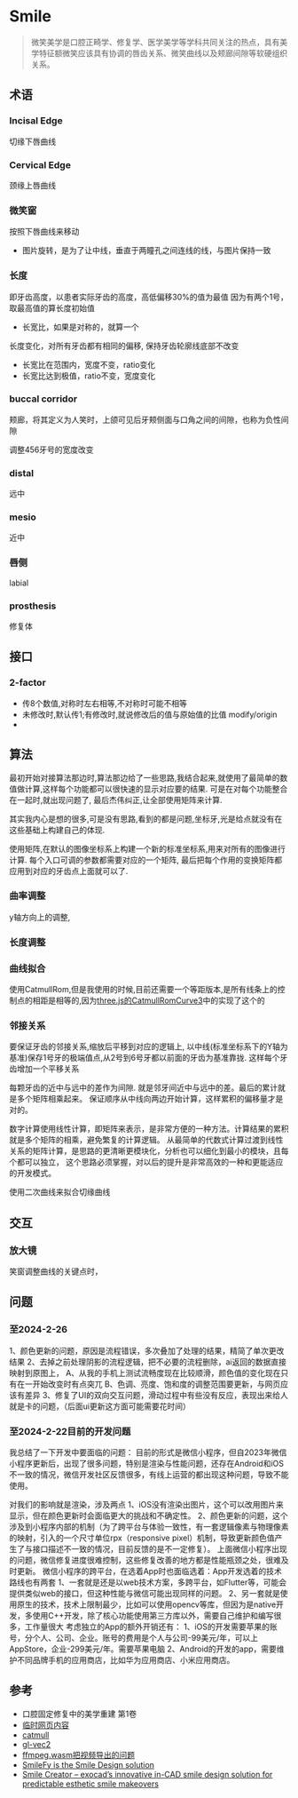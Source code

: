 # Smile
> 微笑美学是口腔正畸学、修复学、医学美学等学科共同关注的热点，具有美学特征额微笑应该具有协调的唇齿关系、微笑曲线以及颊廊间隙等软硬组织关系。

## 术语

### Incisal Edge
切缘下唇曲线

### Cervical Edge
颈缘上唇曲线

### 微笑窗
按照下唇曲线来移动

- 图片旋转，是为了让中线，垂直于两瞳孔之间连线的线，与图片保持一致

### 长度
即牙齿高度，以患者实际牙齿的高度，高低偏移30%的值为最值
因为有两个1号，取最高值的算长度初始值

- 长宽比，如果是对称的，就算一个

长度变化，对所有牙齿都有相同的偏移, 保持牙齿轮廓线底部不改变
- 长宽比在范围内，宽度不变，ratio变化
- 长宽比达到极值，ratio不变，宽度变化

### buccal corridor

颊廊，将其定义为人笑时，上颌可见后牙颊侧面与口角之间的间隙，也称为负性间隙

调整456牙号的宽度改变

### distal
远中

### mesio
近中

### 唇侧
labial

### prosthesis
修复体


## 接口

### 2-factor

- 传8个数值,对称时左右相等,不对称时可能不相等
- 未修改时,默认传1;有修改时,就说修改后的值与原始值的比值 modify/origin
- 

## 算法
最初开始对接算法那边时,算法那边给了一些思路,我结合起来,就使用了最简单的数值做计算,这样每个功能都可以很快速的显示对应要的结果.
可是在对每个功能整合在一起时,就出现问题了, 最后杰伟纠正,让全部使用矩阵来计算.

其实我内心是想的很多,可是没有思路,看到的都是问题,坐标牙,光是给点就没有在这些基础上构建自己的体现.

使用矩阵,在默认的图像坐标系上构建一个新的标准坐标系,用来对所有的图像进行计算.
每个入口可调的参数都需要对应的一个矩阵, 最后把每个作用的变换矩阵都应用到对应的牙齿点上面就可以了.

### 曲率调整
y轴方向上的调整,

### 长度调整

### 曲线拟合

使用CatmullRom,但是我使用的时候,目前还需要一个等距版本,是所有线条上的控制点的相距是相等的,因为[three.js的CatmullRomCurve3](https://threejs.org/docs/#api/en/extras/curves/CatmullRomCurve3)中的实现了这个的

### 邻接关系
要保证牙齿的邻接关系,缩放后平移到对应的逻辑上, 以中线(标准坐标系下的Y轴为基准)保存1号牙的极端值点,从2号到6号牙都以前面的牙齿为基准靠拢.
这样每个牙齿增加一个平移关系

每颗牙齿的近中与远中的差作为间隙. 就是邻牙间近中与远中的差。最后的累计就是多个矩阵相乘起来。
保证顺序从中线向两边开始计算，这样累积的偏移量才是对的。

数字计算使用线性计算，即矩阵来表示，是非常方便的一种方法。计算结果的累积就是多个矩阵的相乘，避免繁复的计算逻辑。
从最简单的代数式计算过渡到线性关系的矩阵计算，是思路的更清晰更模块化，分析也可以细化到最小的模块，且每个都可以独立，
这个思路必须掌握，对以后的提升是非常高效的一种和更能适应的开发模式。

使用二次曲线来拟合切缘曲线

## 交互

### 放大镜
笑窗调整曲线的关键点时，

## 问题

### 至2024-2-26

1、颜色更新的问题，原因是流程错误，多次叠加了处理的结果，精简了单次更改结果
2、去掉之前处理阴影的流程逻辑，把不必要的流程删除，ai返回的数据直接映射到原图上，
    A、从我的手机上测试流畅度现在比较顺滑，颜色值的变化现在只有在一开始改变时有点突兀
    B、色调、亮度、饱和度的调整范围要更新，与网页应该有差异
3、修复了UI的双向交互问题，滑动过程中有些没有反应，表现出来给人就是卡的问题，（后面ui更新这方面可能需要花时间）


### 至2024-2-22目前的开发问题
我总结了一下开发中要面临的问题：
目前的形式是微信小程序，但自2023年微信小程序更新后，出现了很多问题，特别是渲染与性能问题，还存在Android和iOS不一致的情况，微信开发社区反馈很多，有线上运营的都出现这种问题，导致不能使用。


对我们的影响就是渲染，涉及两点
1、iOS没有渲染出图片，这个可以改用图片来显示，但在颜色更新时会面临更大的挑战和不确定性。
2、颜色更新的问题，这个涉及到小程序内部的机制（为了跨平台与体验一致性，有一套逻辑像素与物理像素的映射，引入的一个尺寸单位rpx（responsive pixel）机制，导致更新颜色值产生了与接口描述不一致的情况，目前反馈的是不一定修复）。
上面微信小程序出现的问题，微信修复进度很难控制，这些修复改善的地方都是性能瓶颈之处，很难及时更新。
微信小程序的跨平台，在选着App时也面临选着：App开发选着的技术路线也有两套
1、一套就是还是以web技术方案，多跨平台，如Flutter等，可能会提供类似web的接口，但这种性能与微信可能出现同样的问题。
2、另一套就是使用原生的技术，技术上限制最少，比如可以使用opencv等库，但因为是native开发，多使用C++开发，除了核心功能使用第三方库以外，需要自己维护和编写很多，工作量很大
考虑独立的App的额外开销还有：
1、iOS的开发需要苹果的账号，分个人、公司、企业。账号的费用是个人与公司-99美元/年，可以上AppStore，企业-299美元/年。需要苹果电脑
2、Android的开发的app，需要维护不同品牌手机的应用商店，比如华为应用商店、小米应用商店。


## 参考

- 口腔固定修复中的美学重建 第1卷
- [临时网页内容](https://www.sohu.com/a/205746991_377312)
- [catmull](https://github.com/actionnick/cat-rom-spline)
- [gl-vec2](https://github.com/stackgl/gl-vec2)
- [ffmpeg.wasm把视频导出的问题](https://ffmpegwasm.netlify.app/)
- [SmileFy is the Smile Design solution](https://smilefy.com/)
- [Smile Creator – exocad’s innovative in-CAD smile design solution for predictable esthetic smile makeovers](https://exocad.com/our-products/exocad-dentalcad/smile-creator/)